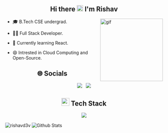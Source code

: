 <h2 align="center">Hi there <span><img src="https://user-images.githubusercontent.com/74038190/216120981-b9507c36-0e04-4469-8e27-c99271b45ba5.png" width="20"></span> I'm Rishav</h2> 

<img align="right" alt="gif" width="200" src=https://user-images.githubusercontent.com/74038190/212746035-d5c61762-973c-44c0-aec7-887f3b7690e3.gif>

- 🎓 B.Tech CSE undergrad.

- 👨‍💻 Full Stack Developer.

- 🌱 Currently learning React.
   
- 😄 Intrested in Cloud Computing and Open-Source.


      
<div>
   <h2 align="center"> 🌐 Socials</h2>
  <p align="center">
      <a href="https://www.linkedin.com/in/rishav01" target="_blank"><img src="https://skillicons.dev/icons?i=linkedin"></a>&nbsp;&nbsp;
      <a href="mailto:rishavr.dev@gmail.com" target="_blank"><img src="https://skillicons.dev/icons?i=gmail"></a>
  </p>
</div>


<div>
   <h2 align="center"><img src="https://media2.giphy.com/media/QssGEmpkyEOhBCb7e1/giphy.gif?cid=ecf05e47a0n3gi1bfqntqmob8g9aid1oyj2wr3ds3mg700bl&rid=giphy.gif" width ="25"> Tech Stack</h2>
   <div align="center">
     <p>
       <img src="https://skillicons.dev/icons?i=java,js,cpp,html,css,react,tailwind,nodejs,express,mongodb,mysql,postgres,postman,vscode,linux,git&perline=14" />
     </p>
   </div>
</div>

<img align="center" src="https://github-readme-stats.vercel.app/api/top-langs?username=rishavd3v&show_icons=true&locale=en&layout=compact" alt="rishavd3v" />
<img align="center" src="https://github-readme-stats.vercel.app/api?username=rishavd3v&include_all_commits=true&count_private=true&show_icons=true&theme=light&line_height=27" alt="Github Stats"/>
